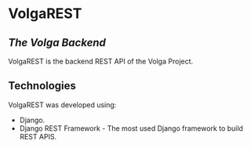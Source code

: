 # VolgaREST
## _The Volga Backend_
VolgaREST is the backend REST API of the Volga Project.
## Technologies
VolgaREST was developed using:
- Django.
- Django REST Framework - The most used Django framework to build REST APIS.
